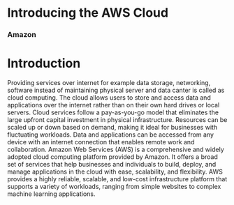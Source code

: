 # Introducing the AWS Cloud
### Amazon

# Introduction
Providing services over internet for example data storage, networking, software instead of maintaining physical server and data canter is called as cloud computing.
The cloud allows users to store and access data and applications over the internet rather than on their own hard drives or local servers. Cloud services follow a pay-as-you-go model that eliminates the large upfront capital investment in physical infrastructure. Resources can be scaled up or down based on demand, making it ideal for businesses with fluctuating workloads.
Data and applications can be accessed from any device with an internet connection that enables remote work and collaboration.
Amazon Web Services (AWS) is a comprehensive and widely adopted cloud computing platform provided by Amazon. It offers a broad set of services that help businesses and individuals to build, deploy, and manage applications in the cloud with ease, scalability, and flexibility. AWS provides a highly reliable, scalable, and low-cost infrastructure platform that supports a variety of workloads, ranging from simple websites to complex machine learning applications.

